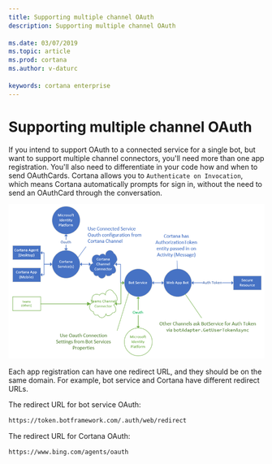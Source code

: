 ```yaml
---
title: Supporting multiple channel OAuth
description: Supporting multiple channel OAuth

ms.date: 03/07/2019
ms.topic: article
ms.prod: cortana
ms.author: v-daturc

keywords: cortana enterprise
---  
```


# Supporting multiple channel OAuth

If you intend to support OAuth to a connected service for a single bot, but want to support multiple channel connectors, you'll need more than one app registration. You'll also need to differentiate in your code how and when to send OAuthCards.
Cortana allows you to `Authenticate on Invocation`, which means Cortana automatically prompts for sign in, without the need to send an OAuthCard through the conversation.

![Multiple channel OAuth](../media/images/supporting-multiple-channel-oauth.png)

Each app registration can have one redirect URL, and they should be on the same domain. For example, bot service and Cortana have different redirect URLs.

The redirect URL for bot service OAuth:
```HTML
https://token.botframework.com/.auth/web/redirect
```

The redirect URL for Cortana OAuth:
``` HTML
https://www.bing.com/agents/oauth
```